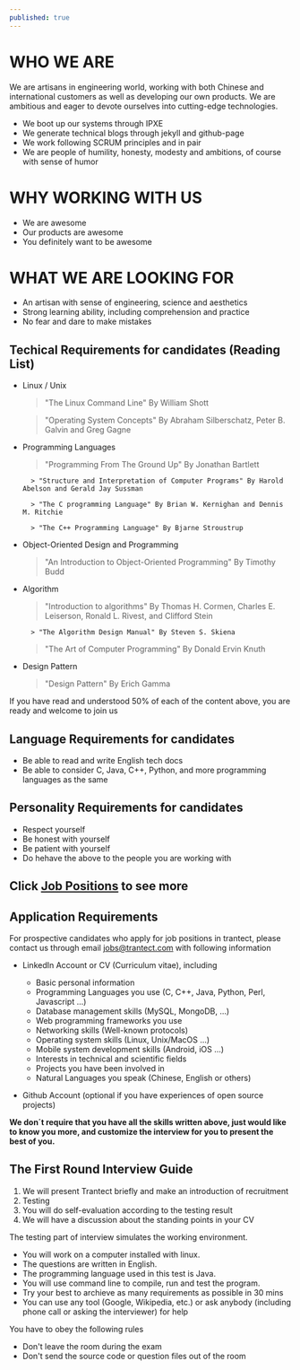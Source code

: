 ```yaml
---
published: true
---
```



# WHO WE ARE
We are artisans in engineering world, working with both Chinese and international customers as well as developing our own products.
We are ambitious and eager to devote ourselves into cutting-edge technologies.

- We boot up our systems through IPXE
- We generate technical blogs through jekyll and github-page
- We work following SCRUM principles and in pair
- We are people of humility, honesty, modesty and ambitions, of course with sense of humor
    
# WHY WORKING WITH US
- We are awesome
- Our products are awesome
- You definitely want to be awesome

# WHAT WE ARE LOOKING FOR
- An artisan with sense of engineering, science and aesthetics
- Strong learning ability, including comprehension and practice
- No fear and dare to make mistakes


## Techical Requirements for candidates (Reading List)
- Linux / Unix

	> "The Linux Command Line" 	By William Shott

	> "Operating System Concepts" 	By Abraham Silberschatz, Peter B. Galvin and Greg Gagne
    
- Programming Languages

	> "Programming From The Ground Up" By Jonathan Bartlett 
    
    	> "Structure and Interpretation of Computer Programs" By Harold Abelson and Gerald Jay Sussman
    
    	> "The C programming Language" By Brian W. Kernighan and Dennis M. Ritchie
    
    	> "The C++ Programming Language" By Bjarne Stroustrup
     
- Object-Oriented Design and Programming

	> "An Introduction to Object-Oriented Programming" By Timothy Budd
    
- Algorithm

	> "Introduction to algorithms" By Thomas H. Cormen, Charles E. Leiserson, Ronald L. Rivest, and Clifford Stein
    
    	> "The Algorithm Design Manual" By Steven S. Skiena
    
	> "The Art of Computer Programming" By Donald Ervin Knuth
        
- Design Pattern

	> "Design Pattern" By Erich Gamma
    
If you have read and understood 50% of each of the content above, you are ready and welcome to join us

## Language Requirements for candidates
- Be able to read and write English tech docs
- Be able to consider C, Java, C++, Python, and more programming languages as the same

## Personality Requirements for candidates
- Respect yourself
- Be honest with yourself
- Be patient with yourself
- Do hehave the above to the people you are working with

## Click [Job Positions](http://www.trantect.com/#job_openings) to see more

## Application Requirements
For prospective candidates who apply for job positions in trantect, please contact us through email [jobs@trantect.com]( jobs@trantect.com) with following information
- LinkedIn Account or CV (Curriculum vitae), including
	- Basic personal information
    - Programming Languages you use (C, C++, Java, Python, Perl, Javascript ...)
    - Database management skills (MySQL, MongoDB, ...)
    - Web programming frameworks you use
    - Networking skills (Well-known protocols)
    - Operating system skills (Linux, Unix/MacOS ...)
    - Mobile system development skills (Android, iOS ...)
    - Interests in technical and scientific fields
    - Projects you have been involved in
    - Natural Languages you speak (Chinese, English or others)
	
- Github Account (optional if you have experiences of open source projects)

__We don´t require that you have all the skills written above, just would like to know you more, and customize the interview for you to present the best of you.__

## The First Round Interview Guide
1. We will present Trantect briefly and make an introduction of recruitment
2. Testing
3. You will do self-evaluation according to the testing result
4. We will have a discussion about the standing points in your CV

The testing part of interview simulates the working environment. 
- You will work on a computer installed with linux.
- The questions are written in English.
- The programming language used in this test is Java.
- You will use command line to compile, run and test the program.
- Try your best to archieve as many requirements as possible in 30 mins 
- You can use any tool (Google, Wikipedia, etc.) or ask anybody (including phone call or asking the interviewer) for help 

You have to obey the following rules
- Don't leave the room during the exam 
- Don't send the source code or question files out of the room 





